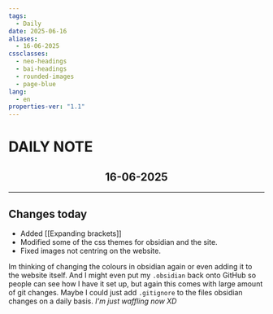 ```yaml
---
tags:
  - Daily
date: 2025-06-16
aliases:
  - 16-06-2025
cssclasses:
  - neo-headings
  - bai-headings
  - rounded-images
  - page-blue
lang:
  - en
properties-ver: "1.1"
---
```

# DAILY NOTE
<h2 style="text-align:center;">16-06-2025</h2>

***

## Changes today
- Added [[Expanding brackets]]
- Modified some of the css themes for obsidian and the site. 
- Fixed images not centring on the website.

Im thinking of changing the colours in obsidian again or even adding it to the website itself. And I might even put my `.obsidian` back onto GitHub so people can see how I have it set up, but again this comes with large amount of git changes. Maybe I could just add `.gitignore` to the files obsidian changes on a daily basis. *I'm just waffling now XD*